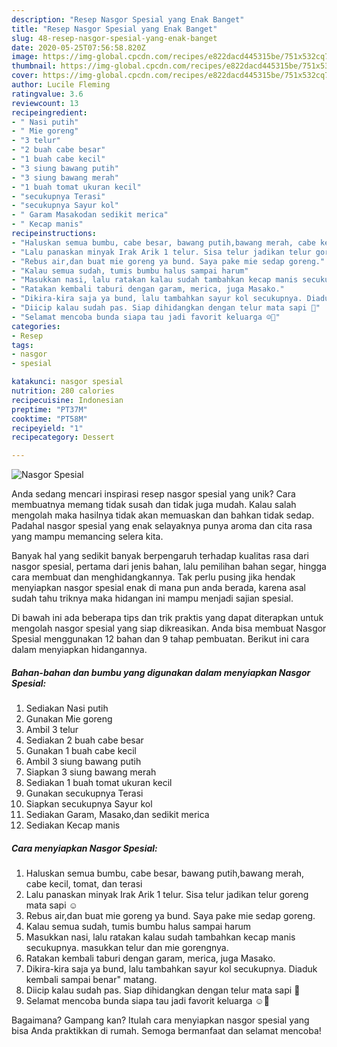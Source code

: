 ```yaml
---
description: "Resep Nasgor Spesial yang Enak Banget"
title: "Resep Nasgor Spesial yang Enak Banget"
slug: 48-resep-nasgor-spesial-yang-enak-banget
date: 2020-05-25T07:56:58.820Z
image: https://img-global.cpcdn.com/recipes/e822dacd445315be/751x532cq70/nasgor-spesial-foto-resep-utama.jpg
thumbnail: https://img-global.cpcdn.com/recipes/e822dacd445315be/751x532cq70/nasgor-spesial-foto-resep-utama.jpg
cover: https://img-global.cpcdn.com/recipes/e822dacd445315be/751x532cq70/nasgor-spesial-foto-resep-utama.jpg
author: Lucile Fleming
ratingvalue: 3.6
reviewcount: 13
recipeingredient:
- " Nasi putih"
- " Mie goreng"
- "3 telur"
- "2 buah cabe besar"
- "1 buah cabe kecil"
- "3 siung bawang putih"
- "3 siung bawang merah"
- "1 buah tomat ukuran kecil"
- "secukupnya Terasi"
- "secukupnya Sayur kol"
- " Garam Masakodan sedikit merica"
- " Kecap manis"
recipeinstructions:
- "Haluskan semua bumbu, cabe besar, bawang putih,bawang merah, cabe kecil, tomat, dan terasi"
- "Lalu panaskan minyak Irak Arik 1 telur. Sisa telur jadikan telur goreng mata sapi ☺️"
- "Rebus air,dan buat mie goreng ya bund. Saya pake mie sedap goreng."
- "Kalau semua sudah, tumis bumbu halus sampai harum"
- "Masukkan nasi, lalu ratakan kalau sudah tambahkan kecap manis secukupnya. masukkan telur dan mie gorengnya."
- "Ratakan kembali taburi dengan garam, merica, juga Masako."
- "Dikira-kira saja ya bund, lalu tambahkan sayur kol secukupnya. Diaduk kembali sampai benar&#34; matang."
- "Diicip kalau sudah pas. Siap dihidangkan dengan telur mata sapi 💙"
- "Selamat mencoba bunda siapa tau jadi favorit keluarga ☺️🤗"
categories:
- Resep
tags:
- nasgor
- spesial

katakunci: nasgor spesial 
nutrition: 280 calories
recipecuisine: Indonesian
preptime: "PT37M"
cooktime: "PT58M"
recipeyield: "1"
recipecategory: Dessert

---
```



![Nasgor Spesial](https://img-global.cpcdn.com/recipes/e822dacd445315be/751x532cq70/nasgor-spesial-foto-resep-utama.jpg)

Anda sedang mencari inspirasi resep nasgor spesial yang unik? Cara membuatnya memang tidak susah dan tidak juga mudah. Kalau salah mengolah maka hasilnya tidak akan memuaskan dan bahkan tidak sedap. Padahal nasgor spesial yang enak selayaknya punya aroma dan cita rasa yang mampu memancing selera kita.

Banyak hal yang sedikit banyak berpengaruh terhadap kualitas rasa dari nasgor spesial, pertama dari jenis bahan, lalu pemilihan bahan segar, hingga cara membuat dan menghidangkannya. Tak perlu pusing jika hendak menyiapkan nasgor spesial enak di mana pun anda berada, karena asal sudah tahu triknya maka hidangan ini mampu menjadi sajian spesial.




Di bawah ini ada beberapa tips dan trik praktis yang dapat diterapkan untuk mengolah nasgor spesial yang siap dikreasikan. Anda bisa membuat Nasgor Spesial menggunakan 12 bahan dan 9 tahap pembuatan. Berikut ini cara dalam menyiapkan hidangannya.

<!--inarticleads1-->

##### Bahan-bahan dan bumbu yang digunakan dalam menyiapkan Nasgor Spesial:

1. Sediakan  Nasi putih
1. Gunakan  Mie goreng
1. Ambil 3 telur
1. Sediakan 2 buah cabe besar
1. Gunakan 1 buah cabe kecil
1. Ambil 3 siung bawang putih
1. Siapkan 3 siung bawang merah
1. Sediakan 1 buah tomat ukuran kecil
1. Gunakan secukupnya Terasi
1. Siapkan secukupnya Sayur kol
1. Sediakan  Garam, Masako,dan sedikit merica
1. Sediakan  Kecap manis




<!--inarticleads2-->

##### Cara menyiapkan Nasgor Spesial:

1. Haluskan semua bumbu, cabe besar, bawang putih,bawang merah, cabe kecil, tomat, dan terasi
1. Lalu panaskan minyak Irak Arik 1 telur. Sisa telur jadikan telur goreng mata sapi ☺️
1. Rebus air,dan buat mie goreng ya bund. Saya pake mie sedap goreng.
1. Kalau semua sudah, tumis bumbu halus sampai harum
1. Masukkan nasi, lalu ratakan kalau sudah tambahkan kecap manis secukupnya. masukkan telur dan mie gorengnya.
1. Ratakan kembali taburi dengan garam, merica, juga Masako.
1. Dikira-kira saja ya bund, lalu tambahkan sayur kol secukupnya. Diaduk kembali sampai benar&#34; matang.
1. Diicip kalau sudah pas. Siap dihidangkan dengan telur mata sapi 💙
1. Selamat mencoba bunda siapa tau jadi favorit keluarga ☺️🤗




Bagaimana? Gampang kan? Itulah cara menyiapkan nasgor spesial yang bisa Anda praktikkan di rumah. Semoga bermanfaat dan selamat mencoba!
